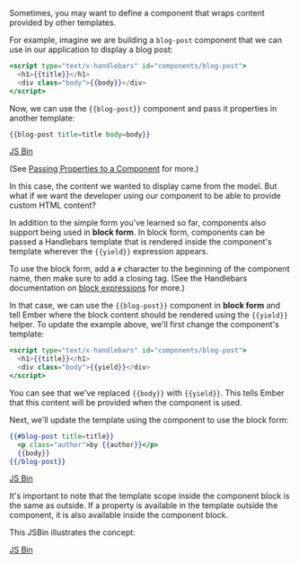 Sometimes, you may want to define a component that wraps content
provided by other templates.

For example, imagine we are building a `blog-post` component that we can
use in our application to display a blog post:

```handlebars
<script type="text/x-handlebars" id="components/blog-post">
  <h1>{{title}}</h1>
  <div class="body">{{body}}</div>
</script>
```

Now, we can use the `{{blog-post}}` component and pass it properties
in another template:

```handlebars
{{blog-post title=title body=body}}
```

<a class="jsbin-embed" href="http://jsbin.com/cojuk/embed?live">JS Bin</a><script src="http://static.jsbin.com/js/embed.js"></script>

(See [Passing Properties to a
Component](passing-properties-to-a-component/) for
more.)

In this case, the content we wanted to display came from the model. But
what if we want the developer using our component to be able to provide custom
HTML content?

In addition to the simple form you've learned so far, components also
support being used in **block form**. In block form, components can be
passed a Handlebars template that is rendered inside the component's
template wherever the `{{yield}}` expression appears.

To use the block form, add a `#` character to the
beginning of the component name, then make sure to add a closing tag.
(See the Handlebars documentation on [block expressions](http://handlebarsjs.com/#block-expressions) for more.)

In that case, we can use the `{{blog-post}}` component in **block form**
and tell Ember where the block content should be rendered using the
`{{yield}}` helper. To update the example above, we'll first change the component's
template:

```handlebars
<script type="text/x-handlebars" id="components/blog-post">
  <h1>{{title}}</h1>
  <div class="body">{{yield}}</div>
</script>
```

You can see that we've replaced `{{body}}` with `{{yield}}`. This tells
Ember that this content will be provided when the component is used.

Next, we'll update the template using the component to use the block
form:

```handlebars
{{#blog-post title=title}}
  <p class="author">by {{author}}</p>
  {{body}}
{{/blog-post}}
```

<a class="jsbin-embed" href="http://jsbin.com/quyoco/embed?live">JS Bin</a><script src="http://static.jsbin.com/js/embed.js"></script>

It's important to note that the template scope inside the component
block is the same as outside. If a property is available in the template
outside the component, it is also available inside the component block.

This JSBin illustrates the concept:

<a class="jsbin-embed" href="http://jsbin.com/rewasu/embed?live">JS Bin</a><script src="http://static.jsbin.com/js/embed.js"></script>
